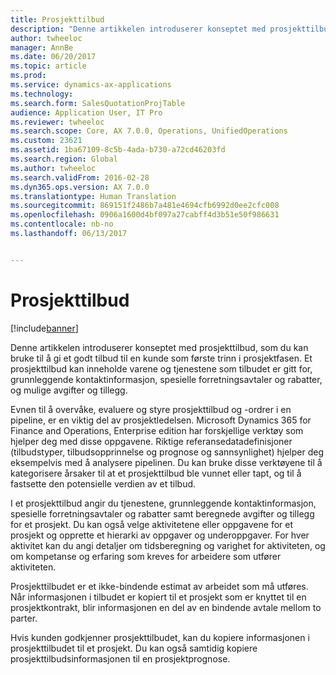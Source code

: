 ```yaml
---
title: Prosjekttilbud
description: "Denne artikkelen introduserer konseptet med prosjekttilbud, som du kan bruke til å gi et godt tilbud til en kunde som første trinn i prosjektfasen. Et prosjekttilbud kan inneholde varene og tjenestene som tilbudet er gitt for, grunnleggende kontaktinformasjon, spesielle forretningsavtaler og rabatter, og mulige avgifter og tillegg."
author: twheeloc
manager: AnnBe
ms.date: 06/20/2017
ms.topic: article
ms.prod: 
ms.service: dynamics-ax-applications
ms.technology: 
ms.search.form: SalesQuotationProjTable
audience: Application User, IT Pro
ms.reviewer: twheeloc
ms.search.scope: Core, AX 7.0.0, Operations, UnifiedOperations
ms.custom: 23621
ms.assetid: 1ba67109-8c5b-4ada-b730-a72cd46203fd
ms.search.region: Global
ms.author: twheeloc
ms.search.validFrom: 2016-02-28
ms.dyn365.ops.version: AX 7.0.0
ms.translationtype: Human Translation
ms.sourcegitcommit: 869151f2486b7a481e4694cfb6992d0ee2cfc008
ms.openlocfilehash: 0906a1600d4bf097a27cabff4d3b51e50f986631
ms.contentlocale: nb-no
ms.lasthandoff: 06/13/2017


---
```


# Prosjekttilbud
<a id="project-quotations" class="xliff"></a>

[!include[banner](../includes/banner.md)]


Denne artikkelen introduserer konseptet med prosjekttilbud, som du kan bruke til å gi et godt tilbud til en kunde som første trinn i prosjektfasen. Et prosjekttilbud kan inneholde varene og tjenestene som tilbudet er gitt for, grunnleggende kontaktinformasjon, spesielle forretningsavtaler og rabatter, og mulige avgifter og tillegg. 

Evnen til å overvåke, evaluere og styre prosjekttilbud og -ordrer i en pipeline, er en viktig del av prosjektledelsen. Microsoft Dynamics 365 for Finance and Operations, Enterprise edition har forskjellige verktøy som hjelper deg med disse oppgavene. Riktige referansedatadefinisjoner (tilbudstyper, tilbudsopprinnelse og prognose og sannsynlighet) hjelper deg eksempelvis med å analysere pipelinen. Du kan bruke disse verktøyene til å kategorisere årsaker til at et prosjekttilbud ble vunnet eller tapt, og til å fastsette den potensielle verdien av et tilbud. 

I et prosjekttilbud angir du tjenestene, grunnleggende kontaktinformasjon, spesielle forretningsavtaler og rabatter samt beregnede avgifter og tillegg for et prosjekt. Du kan også velge aktivitetene eller oppgavene for et prosjekt og opprette et hierarki av oppgaver og underoppgaver. For hver aktivitet kan du angi detaljer om tidsberegning og varighet for aktiviteten, og om kompetanse og erfaring som kreves for arbeidere som utfører aktiviteten. 

Prosjekttilbudet er et ikke-bindende estimat av arbeidet som må utføres. Når informasjonen i tilbudet er kopiert til et prosjekt som er knyttet til en prosjektkontrakt, blir informasjonen en del av en bindende avtale mellom to parter. 

Hvis kunden godkjenner prosjekttilbudet, kan du kopiere informasjonen i prosjekttilbudet til et prosjekt. Du kan også samtidig kopiere prosjekttilbudsinformasjonen til en prosjektprognose.




